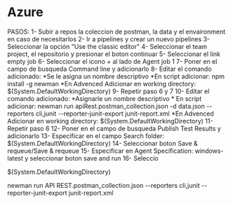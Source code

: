 Azure
=====
PASOS:
1-  Subir a repos la coleccion de postman, la data y el envaironment en caso de necesitarlos
2- Ir a pipelines y crear un nuevo pipelines
3- Seleccionar la opción "Use the classic editor"
4- Seleccionar el team project, el repositorio y presionar el boton continuar
5- Seleccionar el link empty job
6- Seleccionar el icono + al lado de Agent job 1
7- Poner en el campo de busqueda Command line y adicionarlo
8- Editar el comando adicionado:
    *Se le asigna un nombre descriptivo
    *En script adicionar: npm install -g newman
    *En Advenced Adicionar en working directory: $(System.DefaultWorkingDirectory)
9- Repetir paso 6 y 7
10- Editar el comando adicionado:
    *Asignarle un nombre descriptivo
    * En script adicionar: newman run apiRest.postman_collection.json -d data.json --reporters cli,junit --reporter-junit-export junit-report.xml
    *En Advenced Adicionar en working directory: $(System.DefaultWorkingDirectory)
11- Repetir paso 6
12- Poner en el campo de busqueda Publish Test Results  y adicionarlo
13- Especificar en el campo Search folder: $(System.DefaultWorkingDirectory)
14- Seleccionar boton Save & requeue/Save & requeue
15- Especificar en Agent Specification: windows-latest y seleccionar boton save and run
16- Seleccio


$(System.DefaultWorkingDirectory)

newman run API REST.postman_collection.json --reporters cli,junit --reporter-junit-export junit-report.xml